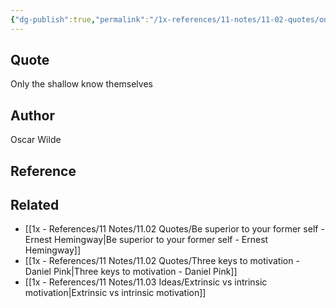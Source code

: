 ```yaml
---
{"dg-publish":true,"permalink":"/1x-references/11-notes/11-02-quotes/only-the-shallow-know-themselves-oscar-wilde/","title":"Only the shallow know themselves - Oscar Wilde","noteIcon":""}
---
```



## Quote
Only the shallow know themselves

## Author
Oscar Wilde

## Reference


## Related
- [[1x - References/11 Notes/11.02 Quotes/Be superior to your former self - Ernest Hemingway\|Be superior to your former self - Ernest Hemingway]]
- [[1x - References/11 Notes/11.02 Quotes/Three keys to motivation - Daniel Pink\|Three keys to motivation - Daniel Pink]]
- [[1x - References/11 Notes/11.03 Ideas/Extrinsic vs intrinsic motivation\|Extrinsic vs intrinsic motivation]]